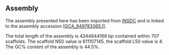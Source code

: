 **Assembly**
--------

The assembly presented here has been imported from [INSDC](http://www.insdc.org) and is linked to the assembly accession [[GCA\_949783365.1](http://www.ebi.ac.uk/ena/data/view/GCA_949783365.1)].

The total length of the assembly is 4244844168 bp contained within 707 scaffolds.
The scaffold N50 value is 611107145, the scaffold L50 value is 4.
The GC% content of the assembly is 44.5%.
